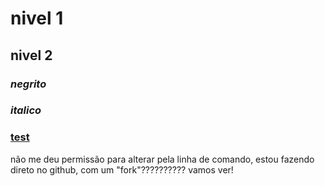 # nivel 1
## nivel 2
### *negrito*
### _italico_
### [test](http://jose.com)

não me deu permissão para alterar pela linha de comando, 
estou fazendo direto no github, com um "fork"??????????
vamos ver!
